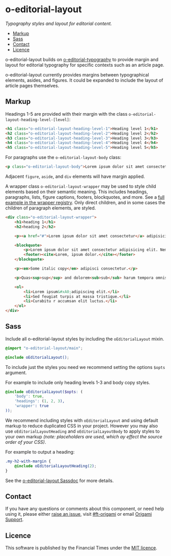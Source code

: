 # o-editorial-layout

_Typography styles and layout for editorial content._

- [Markup](#markup)
- [Sass](#sass)
- [Contact](#contact)
- [Licence](#licence)

o-editorial-layout builds on [o-editorial-typography](https://registry.origami.ft.com/components/o-editorial-typography) to provide margin and layout for editorial typography for specific contexts such as an article page.

o-editorial-layout currently provides margins between typographical elements, asides, and figures. It could be expanded to include the layout of article pages themselves.

## Markup

Headings 1-5 are provided with their margin with the class `o-editorial-layout-heading-level-[level]`:

```html
<h1 class="o-editorial-layout-heading-level-1">Heading level 1</h1>
<h2 class="o-editorial-layout-heading-level-2">Heading level 2</h2>
<h3 class="o-editorial-layout-heading-level-3">Heading level 3</h3>
<h4 class="o-editorial-layout-heading-level-4">Heading level 4</h4>
<h5 class="o-editorial-layout-heading-level-5">Heading level 5</h5>
```

For paragraphs use the `o-editorial-layout-body` class:

```html
<p class="o-editorial-layout-body">Lorem ipsum dolor sit amet consectetur adipisicing elit.</p>
```

Adjacent `figure`, `aside`, and `div` elements will have margin applied.

A wrapper class `o-editorial-layout-wrapper` may be used to style child elements based on their semantic meaning. This includes headings, paragraphs, lists, figure captions, footers, blockquotes, and more. See a [full example in the wrapper registry](https://registry.origami.ft.com/components/o-editorial-layout). Only direct children, and in some cases the children of paragraph elements, are styled.

```html
<div class="o-editorial-layout-wrapper">
	<h1>heading 1</h1>
	<h2>heading 2</h2>

	<p><a href="#">Lorem ipsum dolor sit amet consectetur</a> adipisicing elit.</p>

	<blockquote>
		<p>Lorem ipsum dolor sit amet consectetur adipisicing elit. Nemo, quaerat!</p>
		<footer><cite>Lorem, ipsum dolor.</cite></footer>
	</blockquote>

	<p><em>Some italic copy</em> adipisci consectetur.</p>

	<p>Quas<sup>sup</sup> and dolorem<sub>sub</sub> harum tempora omnis.</p>

	<ol>
		<li>Lorem ipsum&#xA0;adipiscing elit.</li>
		<li>Sed feugiat turpis at massa tristique.</li>
		<li>Curabitu r accumsan elit luctus.</li>
	</ol>
</div>
```

## Sass

Include all o-editorial-layout styles by including the `oEditorialLayout` mixin.

```scss
@import "o-editorial-layout/main";

@include oEditorialLayout();
```

To include just the styles you need we recommend setting the options `$opts` argument.

For example to include only heading levels 1-3 and body copy styles.
```scss
@include oEditorialLayout($opts: (
	'body': true,
	'headings': (1, 2, 3),
	'wrapper': true
));
```

We recommend including styles with `oEditorialLayout` and using default markup to reduce duplicated CSS in your project. However you may also use `oEditorialLayoutHeading` and `oEditorialLayoutBody` to apply styles to your own markup _(note: placeholders are used, which ay effect the source order of your CSS)_.

For example to output a heading:
```scss
.my-h2-with-margin {
    @include oEditorialLayoutHeading(2);
}
```

See the [o-editorial-layout Sassdoc](https://registry.origami.ft.com/components/o-editorial-layout/sassdoc) for more details.

## Contact

If you have any questions or comments about this component, or need help using it, please either [raise an issue](https://github.com/Financial-Times/o-editorial-typography/issues), visit [#ft-origami](https://financialtimes.slack.com/messages/ft-origami/) or email [Origami Support](mailto:origami-support@ft.com).

## Licence

This software is published by the Financial Times under the [MIT licence](http://opensource.org/licenses/MIT).
